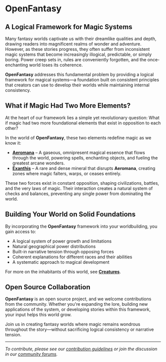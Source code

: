 # **OpenFantasy**

## A Logical Framework for Magic Systems

Many fantasy worlds captivate us with their dreamlike qualities and depth, drawing readers into magnificent realms of wonder and adventure. However, as these stories progress, they often suffer from inconsistent magic systems that become increasingly illogical, predictable, or simply boring. Power creep sets in, rules are conveniently forgotten, and the once-enchanting world loses its coherence.

**OpenFantasy** addresses this fundamental problem by providing a logical framework for magical systems—a foundation built on consistent principles that creators can use to develop their worlds while maintaining internal consistency.

## What if Magic Had Two More Elements?

At the heart of our framework lies a simple yet revolutionary question: What if magic had two more foundational elements that exist in opposition to each other?

In the world of **OpenFantasy**, these two elements redefine magic as we know it:

- [**Aeromana**](/codex/01_Basic/Aeromana.md) – A gaseous, omnipresent magical essence that flows through the world, powering spells, enchanting objects, and fueling the greatest arcane wonders.
- [**Exanthis**](/codex/01_Basic/Exanthis.md) – A rare and dense mineral that disrupts **Aeromana**, creating zones where magic falters, warps, or ceases entirely.

These two forces exist in constant opposition, shaping civilizations, battles, and the very laws of magic. Their interaction creates a natural system of checks and balances, preventing any single power from dominating the world.

## Building Your World on Solid Foundations

By incorporating the **OpenFantasy** framework into your worldbuilding, you gain access to:

- A logical system of power growth and limitations
- Natural geographical power distributions
- Built-in narrative tension through opposing forces
- Coherent explanations for different races and their abilities
- A systematic approach to magical development

For more on the inhabitants of this world, see [**Creatures**](/codex/01_Creatures/Creatures.md).

## Open Source Collaboration

**OpenFantasy** is an open source project, and we welcome contributions from the community. Whether you're expanding the lore, building new applications of the system, or developing stories within this framework, your input helps this world grow.

Join us in creating fantasy worlds where magic remains wondrous throughout the story—without sacrificing logical consistency or narrative tension.

---

*To contribute, please see our [contribution guidelines](CONTRIBUTING.md) or join the discussion in our [community forums](https://openfantasy.forum).*
